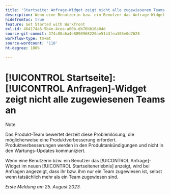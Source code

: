 ```yaml
---
title: 'Startseite: Anfrage-Widget zeigt nicht alle zugewiesenen Teams an'
description: Wenn eine Benutzerin bzw. ein Benutzer das Anfrage-Widget im neuen Startseitenerlebnis anzeigt, wird bei Anfragen angezeigt, dass ihr bzw. ihm nur ein Team zugewiesen ist, selbst wenn tatsächlich mehr als ein Team zugewiesen sind.
hidefromtoc: true
feature: Get Started with Workfront
exl-id: 464174a6-5b4e-4cea-a00b-db76bb16a04d
source-git-commit: 374c88a6a4e8890968220ae51b3fea303e0d7628
workflow-type: tm+mt
source-wordcount: '110'
ht-degree: 100%

---
```


# [!UICONTROL Startseite]: [!UICONTROL Anfragen]-Widget zeigt nicht alle zugewiesenen Teams an

>[!NOTE]
>
>Das Produkt-Team bewertet derzeit diese Problemlösung, die möglicherweise eine Produktverbesserung erfordert. Produktverbesserungen werden in den Produktankündigungen und nicht in den Wartungs-Updates kommuniziert.

Wenn eine Benutzerin bzw. ein Benutzer das [!UICONTROL Anfrage]-Widget im neuen [!UICONTROL Startseitenerlebnis] anzeigt, wird bei Anfragen angezeigt, dass ihr bzw. ihm nur ein Team zugewiesen ist, selbst wenn tatsächlich mehr als ein Team zugewiesen sind.

_Erste Meldung am 25. August 2023._
